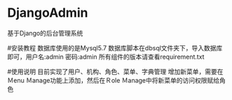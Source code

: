 # DjangoAdmin
基于Django的后台管理系统


#安装教程
数据库使用的是Mysql5.7
数据库脚本在dbsql文件夹下，导入数据库即可，用户名:admin 密码:admin
所有组件的版本请查看requirement.txt

#使用说明
目前实现了用户、机构、角色、菜单、字典管理
增加新菜单，需要在Ｍenu Ｍanage功能上添加，然后在Ｒole Ｍanage中将新菜单的访问权限赋给角色
